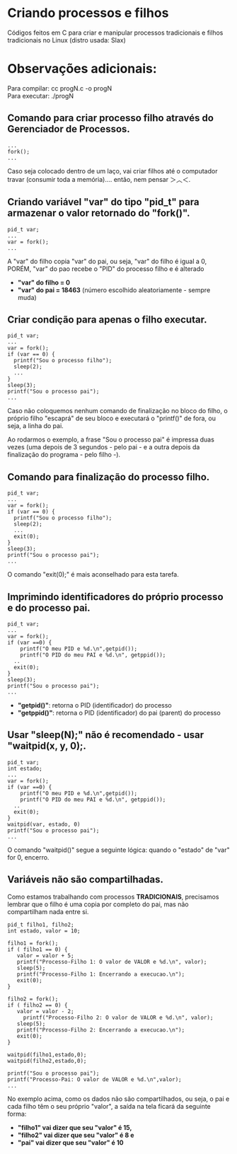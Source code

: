 
# Criando processos e filhos 
Códigos feitos em C para criar e manipular processos tradicionais e filhos tradicionais no Linux (distro usada: Slax)

# Observações adicionais:
Para compilar: cc progN.c -o progN  
Para executar: ./progN

## Comando para criar processo filho através do Gerenciador de Processos.
```
...
fork();
...
```
Caso seja colocado dentro de um laço, vai criar filhos até o computador travar (consumir toda a memória).... então, nem pensar ＞︿＜.


## Criando variável "var" do tipo "pid_t" para armazenar o valor retornado do "fork()".
```
pid_t var;
...
var = fork();
...
```
A "var" do filho copia "var" do pai, ou seja, "var" do filho é igual a 0, PORÉM, "var" do pao recebe o "PID" do processo filho e é alterado  
- **"var" do filho = 0**  
- **"var" do pai = 18463** (número escolhido aleatoriamente - sempre muda)

## Criar condição para apenas o filho executar.
```
pid_t var;
...
var = fork();
if (var == 0) {
  printf("Sou o processo filho");
  sleep(2);
  ...
}
sleep(3);
printf("Sou o processo pai");
...
```
Caso não coloquemos nenhum comando de finalização no bloco do filho, o próprio filho "escaprá" de seu bloco e executará o "printf()" de fora, ou seja, a linha do pai.  

Ao rodarmos o exemplo, a frase "Sou o processo pai" é impressa duas vezes (uma depois de 3 segundos - pelo pai - e a outra depois da finalização do programa - pelo filho -).
## Comando para finalização do processo filho.
```
pid_t var;
...
var = fork();
if (var == 0) {
  printf("Sou o processo filho");
  sleep(2);
  ...
  exit(0);
}
sleep(3);
printf("Sou o processo pai");
...
```
O comando "exit(0);" é mais aconselhado para esta tarefa.
## Imprimindo identificadores do próprio processo e do processo pai.
```
pid_t var;
...
var = fork();
if (var ==0) {
	printf("O meu PID e %d.\n",getpid());
	printf("O PID do meu PAI e %d.\n", getppid());
  ..
  exit(0);
}
sleep(3);
printf("Sou o processo pai");
...
```
- **"getpid()"**: retorna o PID (identificador) do processo  
- **"getppid()"**: retorna o PID (identificador) do pai (parent) do processo  
## Usar "sleep(N);" não é recomendado - usar "waitpid(x, y, 0);.
```
pid_t var;
int estado;
...
var = fork();
if (var ==0) {
	printf("O meu PID e %d.\n",getpid());
	printf("O PID do meu PAI e %d.\n", getppid());
  ..
  exit(0);
}
waitpid(var, estado, 0)
printf("Sou o processo pai");
...
```
O comando "waitpid()" segue a seguinte lógica: quando o "estado" de "var" for 0, encerro.  
## Variáveis não são compartilhadas.
Como estamos trabalhando com processos **TRADICIONAIS**, precisamos lembrar que o filho é uma copia por completo do pai, mas não compartilham nada entre si.  
```
pid_t filho1, filho2;
int estado, valor = 10;

filho1 = fork();
if ( filho1 == 0) {
   valor = valor + 5;
   printf("Processo-Filho 1: O valor de VALOR e %d.\n", valor);
   sleep(5);
   printf("Processo-Filho 1: Encerrando a execucao.\n");
   exit(0);
}

filho2 = fork();
if ( filho2 == 0) {
   valor = valor - 2;
	 printf("Processo-Filho 2: O valor de VALOR e %d.\n", valor);
   sleep(5);
   printf("Processo-Filho 2: Encerrando a execucao.\n");
   exit(0);
}

waitpid(filho1,estado,0);
waitpid(filho2,estado,0);

printf("Sou o processo pai");
printf("Processo-Pai: O valor de VALOR e %d.\n",valor);
...
```
No exemplo acima, como os dados não são compartilhados, ou seja, o pai e cada filho têm o seu próprio "valor", a saída na tela ficará da seguinte forma:  
- **"filho1" vai dizer que seu "valor" é 15,**  
- **"filho2" vai dizer que seu "valor" é 8 e**  
- **"pai" vai dizer que seu "valor" é 10**